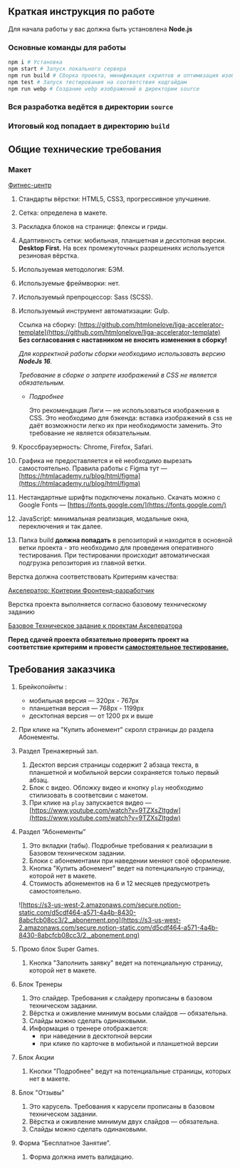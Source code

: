 ## Краткая инструкция по работе
Для начала работы у вас должна быть установлена **Node.js**

### Основные команды для работы
```bash
npm i # Установка
npm start # Запуск локального сервера
npm run build # Сборка проекта, минификация скриптов и оптимизация изображений перед деплоем на прод
npm test # Запуск тестирования на соответствия кодгайдам
npm run webp # Создание webp изображений в директории source
```

### Вся разработка ведётся в директории `source`
### Итоговый код попадает в директорию `build`
## **Общие технические требования**

### Макет

[Фитнес-центр](https://www.figma.com/file/bXwEMWnYsGLMIk8rZIbBoh/%D0%A4%D0%B8%D1%82%D0%BD%D0%B5%D1%81-%D1%86%D0%B5%D0%BD%D1%82%D1%80?node-id=0%3A1&t=RzdMiX3ixExtQVrp-0)

1. Стандарты вёрстки: HTML5, CSS3, прогрессивное улучшение.
2. Сетка: определена в макете.
3. Раскладка блоков на странице: флексы и гриды.
4. Адаптивность сетки: мобильная, планшетная и десктопная версии. **Desktop First.** На всех промежуточных разрешениях используется резиновая вёрстка.
5. Используемая методология: БЭМ.
6. Используемые фреймворки: нет.
7. Используемый препроцессор: Sass (SCSS).
8. Используемый инструмент автоматизации: Gulp. 
    
    Ссылка на сборку: [https://github.com/htmlonelove/liga-accelerator-template](https://github.com/htmlonelove/liga-accelerator-template)
    **Без согласования с наставником не вносить изменения в сборку!** 
    
    *Для корректной работы сборки необходимо использовать версию **NodeJs 16**.*
    
    *Требование в сборке о запрете изображений в CSS не является обязательным.*
    
    - *Подробнее*
        
        Это рекомендация Лиги — не использоваться изображения в CSS. 
        Это необходимо для бэкенда: вставка изображений в css не даёт возможности легко их при необходимости заменить. Это требование не является обязательным.
        
9. Кроссбраузерность: Chrome, Firefox, Safari.
10. Графика не предоставляется и её необходимо вырезать самостоятельно. Правила работы с Figmа тут — [https://htmlacademy.ru/blog/html/figma](https://htmlacademy.ru/blog/html/figma)
11. Нестандартные шрифты подключены локально. Скачать можно с Google Fonts — [https://fonts.google.com/](https://fonts.google.com/)
12. JavaScript: минимальная реализация, модальные окна, переключения и так далее.
13. Папка build **должна попадать** в репозиторий и находится в основной ветки проекта - это необходимо для проведения оперативного тестирования. При тестировании происходит автоматическая подгрузка репозитория из главной ветки.

Верстка должна соответствовать Критериям качества:

[Акселератор: Критерии  Фронтенд-разработчик](https://www.notion.so/b9d5253793624e61939b85a04e07d7de)

Верстка проекта выполняется согласно базовому техническому заданию

[Базовое Техническое задание к проектам Акселератора ](https://www.notion.so/ed59b1e3e63c40f994772db37500d0f9) 

**Перед сдачей проекта обязательно проверить проект на соответствие критериям и провести [самостоятельное тестирование.](https://www.notion.so/6ac6d0482eb24d6b91568f2333aef1db)**

## Требования заказчика

1. Брейкопойнты :
    - мобильная версия — 320px - 767px
    - планшетная версия — 768px - 1199px
    - десктопная версия — от 1200 px и выше
    
2. При клике на "Купить абонемент" скролл страницы до раздела Абонементы. 
    
    
3. Раздел Тренажерный зал.
    1. Десктоп версия страницы содержит 2 абзаца текста, в планшетной и мобильной версии сохраняется только первый абзац.
    2. Блок с видео. Обложку видео и кнопку `play` необходимо стилизовать в соответсвии с макетом. 
    3. При клике на `play` запускается видео — [https://www.youtube.com/watch?v=9TZXsZItgdw](https://www.youtube.com/watch?v=9TZXsZItgdw)
    
4. Раздел “Абонементы”
    1. Это вкладки (табы). Подробные требования к реализации в Базовом техническом задании. 
    2. Блоки с абонементами при наведении меняют своё оформление. 
    3. Кнопка "Купить абонемент" ведет на потенциальную страницу, которой нет в макете. 
    4. Стоимость абонементов на 6 и 12 месяцев предусмотреть самостоятельно. 
    
    ![https://s3-us-west-2.amazonaws.com/secure.notion-static.com/d5cdf464-a571-4a4b-8430-8abcfcb08cc3/2._abonement.png](https://s3-us-west-2.amazonaws.com/secure.notion-static.com/d5cdf464-a571-4a4b-8430-8abcfcb08cc3/2._abonement.png)
    

1. Промо блок Super Games.
    1. Кнопка "Заполнить заявку" ведет на потенциальную страницу, которой нет в макете.
    
2. Блок Тренеры
    1. Это слайдер. Требования к слайдеру прописаны в базовом техническом задании. 
    2. Вёрстка и оживление минимум восьми слайдов — обязательна.
    3. Слайды можно сделать одинаковыми. 
    4. Информация о тренере отображается: 
        - при наведении в десктопной версии
        - при клике по карточке в мобильной и планшетной версии
3. Блок Акции
    1. Кнопки "Подробнее" ведут на потенциальные страницы, которых нет в макете.
    
4. Блок "Отзывы"
    1. Это карусель. Требования к карусели прописаны в базовом техническом задании. 
    2. Вёрстка и оживление минимум двух слайдов — обязательна. 
    3. Слайды можно сделать одинаковыми. 
    
5. Форма “Бесплатное Занятие”.
    1. Форма должна иметь валидацию.
